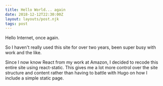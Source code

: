```yaml
---
title: Hello World... again
date: 2018-12-12T22:30:00Z
layout: layouts/post.njk
tags: post
---
```

Hello Internet, once again.

So I haven't really used this site for over two years, been super busy with work
and the like.

Since I now know React from my work at Amazon, I decided to recode this entire
site using react-static. This gives me a lot more control over the site
structure and content rather than having to battle with Hugo on how I include a
simple static page.

